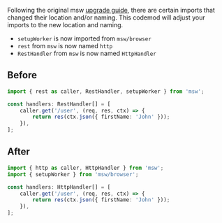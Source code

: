 Following the original msw [upgrade guide](https://mswjs.io/docs/migrations/1.x-to-2.x/#imports), there are certain imports that changed their location and/or naming. This codemod will adjust your imports to the new location and naming.

-   `setupWorker` is now imported from `msw/browser`
-   `rest` from `msw` is now named `http`
-   `RestHandler` from `msw` is now named `HttpHandler`

## Before

```ts
import { rest as caller, RestHandler, setupWorker } from 'msw';

const handlers: RestHandler[] = [
	caller.get('/user', (req, res, ctx) => {
		return res(ctx.json({ firstName: 'John' }));
	}),
];
```

## After

```ts
import { http as caller, HttpHandler } from 'msw';
import { setupWorker } from 'msw/browser';

const handlers: HttpHandler[] = [
	caller.get('/user', (req, res, ctx) => {
		return res(ctx.json({ firstName: 'John' }));
	}),
];
```
